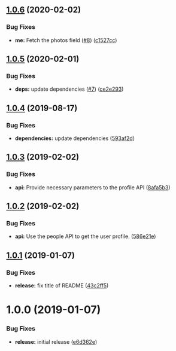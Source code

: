 ## [1.0.6](https://github.com/phil-mitchell/exegesis-plugin-google-oauth2/compare/v1.0.5...v1.0.6) (2020-02-02)


### Bug Fixes

* **me:** Fetch the photos field ([#8](https://github.com/phil-mitchell/exegesis-plugin-google-oauth2/issues/8)) ([c1527cc](https://github.com/phil-mitchell/exegesis-plugin-google-oauth2/commit/c1527cc8df1ee044fc3f16c442ee765dd183b774))

## [1.0.5](https://github.com/phil-mitchell/exegesis-plugin-google-oauth2/compare/v1.0.4...v1.0.5) (2020-02-01)


### Bug Fixes

* **deps:** update dependencies ([#7](https://github.com/phil-mitchell/exegesis-plugin-google-oauth2/issues/7)) ([ce2e293](https://github.com/phil-mitchell/exegesis-plugin-google-oauth2/commit/ce2e293b456eb618c1ff95926abe417d2bd88b9e))

## [1.0.4](https://github.com/phil-mitchell/exegesis-plugin-google-oauth2/compare/v1.0.3...v1.0.4) (2019-08-17)


### Bug Fixes

* **dependencies:** update dependencies ([593af2d](https://github.com/phil-mitchell/exegesis-plugin-google-oauth2/commit/593af2d))

## [1.0.3](https://github.com/phil-mitchell/exegesis-plugin-google-oauth2/compare/v1.0.2...v1.0.3) (2019-02-02)


### Bug Fixes

* **api:** Provide necessary parameters to the profile API ([8afa5b3](https://github.com/phil-mitchell/exegesis-plugin-google-oauth2/commit/8afa5b3))

## [1.0.2](https://github.com/phil-mitchell/exegesis-plugin-google-oauth2/compare/v1.0.1...v1.0.2) (2019-02-02)


### Bug Fixes

* **api:** Use the people API to get the user profile. ([586e21e](https://github.com/phil-mitchell/exegesis-plugin-google-oauth2/commit/586e21e))

## [1.0.1](https://github.com/phil-mitchell/exegesis-plugin-google-oauth2/compare/v1.0.0...v1.0.1) (2019-01-07)


### Bug Fixes

* **release:** fix title of README ([43c2ff5](https://github.com/phil-mitchell/exegesis-plugin-google-oauth2/commit/43c2ff5))

# 1.0.0 (2019-01-07)


### Bug Fixes

* **release:** initial release ([e6d362e](https://github.com/phil-mitchell/exegesis-plugin-google-oauth2/commit/e6d362e))
